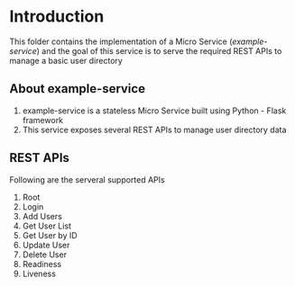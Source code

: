# Introduction
  This folder contains the implementation of a Micro Service (*example-service*) and the goal of this service
  is to serve the required REST APIs to manage a basic user directory

## About example-service
   1. example-service is a stateless Micro Service built using Python - Flask framework
   2. This service exposes several REST APIs to manage user directory data

## REST APIs
   Following are the serveral supported APIs
   1. Root
   2. Login
   3. Add Users
   4. Get User List
   5. Get User by ID
   6. Update User
   7. Delete User
   8. Readiness
   9. Liveness
  